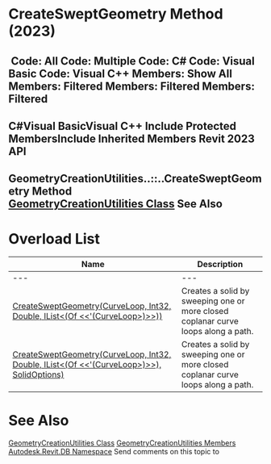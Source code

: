 # CreateSweptGeometry Method (2023)

﻿
 Code: All Code: Multiple Code: C# Code: Visual Basic Code: Visual C++  Members: Show All Members: Filtered Members: Filtered Members: Filtered   
---  
C#Visual BasicVisual C++
Include Protected MembersInclude Inherited Members
Revit 2023 API  
---  
GeometryCreationUtilities..::..CreateSweptGeometry Method   
[GeometryCreationUtilities Class](e829700d-48ff-0914-b288-5ceb93d8ee86.md "GeometryCreationUtilities Class") See Also  
---  
# Overload List
| Name | Description |
| --- | --- |
| --- | --- | --- |
| [CreateSweptGeometry(CurveLoop, Int32, Double, IList<(Of <<'(CurveLoop>)>>))](0b9e6079-8c3b-2071-4311-c8c0b0e45ee9.md "CreateSweptGeometry Method \(CurveLoop, Int32, Double, IList\(CurveLoop\)\)") | Creates a solid by sweeping one or more closed coplanar curve loops along a path. |
| [CreateSweptGeometry(CurveLoop, Int32, Double, IList<(Of <<'(CurveLoop>)>>), SolidOptions)](24f36c30-7400-9561-c630-b1e9865b50ae.md "CreateSweptGeometry Method \(CurveLoop, Int32, Double, IList\(CurveLoop\), SolidOptions\)") | Creates a solid by sweeping one or more closed coplanar curve loops along a path. |

# See Also
[GeometryCreationUtilities Class](e829700d-48ff-0914-b288-5ceb93d8ee86.md "GeometryCreationUtilities Class")
[GeometryCreationUtilities Members](28337984-cc15-72d7-f305-fafcac75d695.md "GeometryCreationUtilities Members")
[Autodesk.Revit.DB Namespace](87546ba7-461b-c646-cbb1-2cb8f5bff8b2.md "Autodesk.Revit.DB Namespace")
Send comments on this topic to 